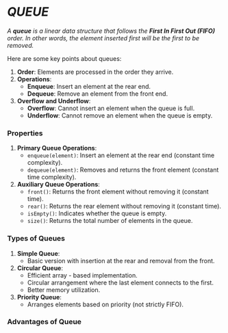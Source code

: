 # _QUEUE_

_A **queue** is a linear data structure that follows the **First In First Out (FIFO)** order. In other words, the element inserted first will be the first to be removed._

Here are some key points about queues:
1. **Order**: Elements are processed in the order they arrive.
2. **Operations**:
    - **Enqueue**: Insert an element at the rear end.
    - **Dequeue**: Remove an element from the front end.
3. **Overflow and Underflow**:
    - **Overflow**: Cannot insert an element when the queue is full.
    - **Underflow**: Cannot remove an element when the queue is empty.

### Properties
1. **Primary Queue Operations**:
    - `enqueue(element)`: Insert an element at the rear end (constant time complexity).
    - `dequeue(element)`: Removes and returns the front element (constant time complexity).
2. **Auxiliary Queue Operations**:
    - `front()`: Returns the front element without removing it (constant time).
    - `rear()`: Returns the rear element without removing it (constant time).
    - `isEmpty()`: Indicates whether the queue is empty.
    - `size()`: Returns the total number of elements in the queue.
  
### Types of Queues
1. **Simple Queue**:
    - Basic version with insertion at the rear and removal from the front.
2. **Circular Queue**:
    - Efficient array - based implementation.
    - Circular arrangement where the last element connects to the first.
    - Better memory utilization.
3. **Priority Queue**:
    - Arranges elements based on priority (not strictly FIFO).
  
### Advantages of Queue
